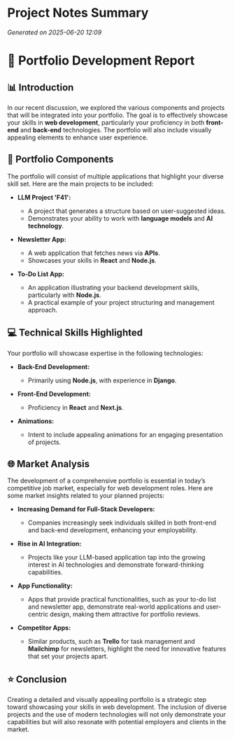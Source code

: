 # Project Notes Summary

*Generated on 2025-06-20 12:09*

# 📝 **Portfolio Development Report**

## 📊 **Introduction**
In our recent discussion, we explored the various components and projects that will be integrated into your portfolio. The goal is to effectively showcase your skills in **web development**, particularly your proficiency in both **front-end** and **back-end** technologies. The portfolio will also include visually appealing elements to enhance user experience.

## 📁 **Portfolio Components**
The portfolio will consist of multiple applications that highlight your diverse skill set. Here are the main projects to be included:
- **LLM Project 'F41':**
  - A project that generates a structure based on user-suggested ideas.
  - Demonstrates your ability to work with **language models** and **AI technology**.
  
- **Newsletter App:**
  - A web application that fetches news via **APIs**.
  - Showcases your skills in **React** and **Node.js**.

- **To-Do List App:**
  - An application illustrating your backend development skills, particularly with **Node.js**.
  - A practical example of your project structuring and management approach.

## 💻 **Technical Skills Highlighted**
Your portfolio will showcase expertise in the following technologies:
- **Back-End Development:**
  - Primarily using **Node.js**, with experience in **Django**.
  
- **Front-End Development:**
  - Proficiency in **React** and **Next.js**.

- **Animations:**
  - Intent to include appealing animations for an engaging presentation of projects.
  
## 🌐 **Market Analysis**
The development of a comprehensive portfolio is essential in today’s competitive job market, especially for web development roles. Here are some market insights related to your planned projects:

- **Increasing Demand for Full-Stack Developers:**
  - Companies increasingly seek individuals skilled in both front-end and back-end development, enhancing your employability.
  
- **Rise in AI Integration:**
  - Projects like your LLM-based application tap into the growing interest in AI technologies and demonstrate forward-thinking capabilities.
  
- **App Functionality:**
  - Apps that provide practical functionalities, such as your to-do list and newsletter app, demonstrate real-world applications and user-centric design, making them attractive for portfolio reviews.

- **Competitor Apps:**
  - Similar products, such as **Trello** for task management and **Mailchimp** for newsletters, highlight the need for innovative features that set your projects apart.

## ⭐ **Conclusion**
Creating a detailed and visually appealing portfolio is a strategic step toward showcasing your skills in web development. The inclusion of diverse projects and the use of modern technologies will not only demonstrate your capabilities but will also resonate with potential employers and clients in the market.
